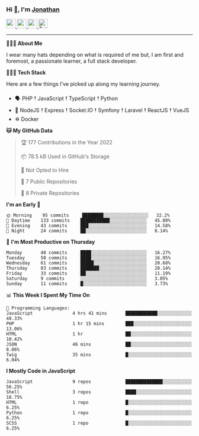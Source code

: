 ### Hi 👋, I'm [Jonathan](https://jonathan-d.ch) 

<p>
  <a href="https://www.twitter.com/redkill2108">
    <img src="https://img.shields.io/badge/twitter-%231DA1F2.svg?&style=for-the-badge&logo=twitter&logoColor=white" height=25>
  </a>
  <a href="https://www.linkedin.com/in/jdebetaz">
    <img src="https://img.shields.io/badge/linkedin-%230077B5.svg?&style=for-the-badge&logo=linkedin&logoColor=white" height=25>
  </a>
  <a href="https://www.instagram.com/jdebetaz/">
    <img src="https://img.shields.io/badge/instagram-%23E4405F.svg?&style=for-the-badge&logo=instagram&logoColor=white" height=25>
  </a>
  <a href="https://wakatime.com/@5c95ead1-71ee-4ecc-9a32-6c2b293dd432">
    <img src="https://wakatime.com/badge/user/5c95ead1-71ee-4ecc-9a32-6c2b293dd432.svg?style=for-the-badge" height=25 alt="Total time coded since Aug 23 2019" />
  </a>
</p>

-------

**🙋🏻‍♂️ About Me** 

<p>I wear many hats depending on what is required of me but, I am first and foremost, a passionate learner, a full stack developer.</p>

**👨🏻‍💻 Tech Stack** 

<p>Here are a few things I've picked up along my learning journey.</p>

- 🗣 PHP 𒑰 JavaScript 𒑰 TypeScript 𒑰 Python
- 🎒 NodeJS 𒑰 Express 𒑰 Socket.IO 𒑰 Symfony 𒑰 Laravel 𒑰 ReactJS 𒑰 VueJS
- ♽ Docker

<!--START_SECTION:waka-->
**🐱 My GitHub Data** 

> 🏆 177 Contributions in the Year 2022
 > 
> 📦 78.5 kB Used in GitHub's Storage 
 > 
> 🚫 Not Opted to Hire
 > 
> 📜 7 Public Repositories 
 > 
> 🔑 8 Private Repositories  
 > 
**I'm an Early 🐤** 

```text
🌞 Morning    95 commits     ████████░░░░░░░░░░░░░░░░░   32.2% 
🌆 Daytime    133 commits    ███████████░░░░░░░░░░░░░░   45.08% 
🌃 Evening    43 commits     ███░░░░░░░░░░░░░░░░░░░░░░   14.58% 
🌙 Night      24 commits     ██░░░░░░░░░░░░░░░░░░░░░░░   8.14%

```
📅 **I'm Most Productive on Thursday** 

```text
Monday       48 commits     ████░░░░░░░░░░░░░░░░░░░░░   16.27% 
Tuesday      50 commits     ████░░░░░░░░░░░░░░░░░░░░░   16.95% 
Wednesday    61 commits     █████░░░░░░░░░░░░░░░░░░░░   20.68% 
Thursday     83 commits     ███████░░░░░░░░░░░░░░░░░░   28.14% 
Friday       33 commits     ██░░░░░░░░░░░░░░░░░░░░░░░   11.19% 
Saturday     9 commits      ░░░░░░░░░░░░░░░░░░░░░░░░░   3.05% 
Sunday       11 commits     █░░░░░░░░░░░░░░░░░░░░░░░░   3.73%

```


📊 **This Week I Spent My Time On** 

```text
💬 Programming Languages: 
JavaScript               4 hrs 41 mins       ████████████░░░░░░░░░░░░░   48.33% 
PHP                      1 hr 15 mins        ███░░░░░░░░░░░░░░░░░░░░░░   13.06% 
HTML                     1 hr                ██░░░░░░░░░░░░░░░░░░░░░░░   10.42% 
JSON                     46 mins             ██░░░░░░░░░░░░░░░░░░░░░░░   8.06% 
Twig                     35 mins             █░░░░░░░░░░░░░░░░░░░░░░░░   6.04%

```

**I Mostly Code in JavaScript** 

```text
JavaScript               9 repos             ██████████████░░░░░░░░░░░   56.25% 
Shell                    3 repos             ████░░░░░░░░░░░░░░░░░░░░░   18.75% 
HTML                     1 repo              █░░░░░░░░░░░░░░░░░░░░░░░░   6.25% 
Python                   1 repo              █░░░░░░░░░░░░░░░░░░░░░░░░   6.25% 
SCSS                     1 repo              █░░░░░░░░░░░░░░░░░░░░░░░░   6.25%

```



<!--END_SECTION:waka-->
